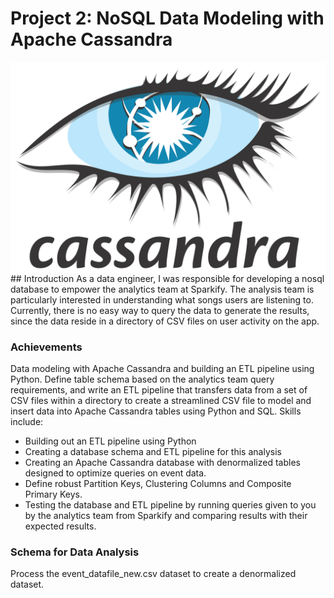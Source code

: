 # Project 2: NoSQL Data Modeling with Apache Cassandra
<img src="images/logo.png" align="center" />
## Introduction
As a data engineer, I was responsible for developing a nosql database to empower the analytics team at Sparkify. The analysis team is particularly interested in understanding what songs users are listening to. Currently, there is no easy way to query the data to generate the results, since the data reside in a directory of CSV files on user activity on the app.

### Achievements
Data modeling with Apache Cassandra and building an ETL pipeline using Python. Define table schema based on the analytics team query requirements, and write an ETL pipeline that transfers data from a set of CSV files within a directory to create a streamlined CSV file to model and insert data into Apache Cassandra tables using Python and SQL.
Skills include:
* Building out an ETL pipeline using Python
* Creating a database schema and ETL pipeline for this analysis
* Creating an Apache Cassandra database with denormalized tables designed to optimize queries on event data.
* Define robust Partition Keys, Clustering Columns and Composite Primary Keys.
* Testing the database and ETL pipeline by running queries given to you by the analytics team from Sparkify and comparing results with their expected results.

### Schema for Data Analysis
Process the event_datafile_new.csv dataset to create a denormalized dataset.
